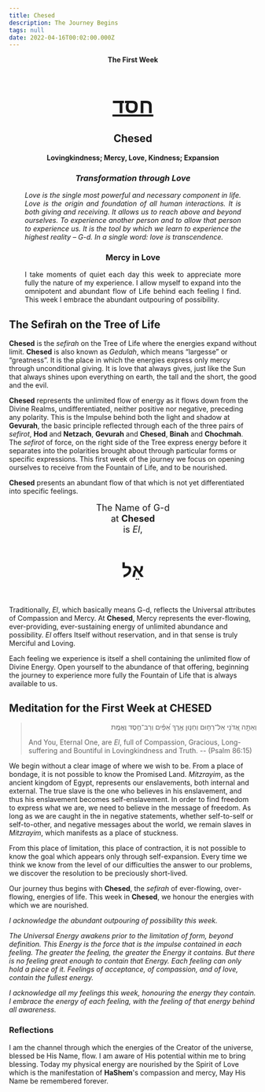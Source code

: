 ```yaml
---
title: Chesed
description: The Journey Begins
tags: null
date: 2022-04-16T00:02:00.000Z
---
```


<div style="text-align: center; font-weight: bold">
<p>The First Week </p>
<h1 style="font-size: 300%; text-decoration: underline">חסד</h1>
<h2>Chesed</h2>
<p>Lovingkindness; Mercy, Love, Kindness; Expansion<p />
<h3 style="font-style: italic">Transformation through Love</h3>
</div>
<div style="margin-left: 2rem; margin-right: 2rem;text-align: justify">

<div style="font-style: italic">

Love is the single most powerful and necessary component in life. Love is the origin and foundation of all human interactions. It is both giving and receiving. It allows us to reach above and beyond ourselves. To experience another person and to allow that person to experience us. It is the tool by which we learn to experience the highest reality – G-d. In a single word: love is transcendence.

</div>
<h3 style="text-align:center">Mercy in Love</h3>

I take moments of quiet each day this week to appreciate more fully the nature of my experience. I allow myself to expand into the omnipotent and abundant flow of Life behind each feeling I find. This week I embrace the abundant outpouring of possibility.

</div>

## The Sefirah on the Tree of Life

**Chesed** is the _sefirah_ on the Tree of Life where the energies expand without limit. **Chesed** is also known as _Gedulah_, which means “largesse” or “greatness”. It is the place in which the energies express only mercy through unconditional giving. It is love that always gives, just like the Sun that always shines upon everything on earth, the tall and the short, the good and the evil.

**Chesed** represents the unlimited flow of energy as it flows down from the Divine Realms, undifferentiated, neither positive nor negative, preceding any polarity. This is the Impulse behind both the light and shadow at **Gevurah**, the basic principle reflected through each of the three pairs of _sefirot_, **Hod** and **Netzach**, **Gevurah** and **Chesed**, **Binah** and **Chochmah**. The _sefirot_ of force, on the right side of the Tree express energy before it separates into the polarities brought about through particular forms or specific expressions.
This first week of the journey we focus on opening ourselves to receive from the Fountain of Life, and to be nourished.

**Chesed** presents an abundant flow of that which is not yet differentiated into specific feelings.

<div style="text-align: center; font-size: 130%">
The Name of G-d<br />
at <strong>Chesed</strong><br />
is <em>El</em>,
<h4 style="font-size: 200%">
אֵל</h4>
</div>

Traditionally, _El_, which basically means G-d, reflects the Universal attributes of Compassion and Mercy. At **Chesed**, Mercy represents the ever-flowing, ever-providing, ever-sustaining energy of unlimited abundance and possibility. _El_ offers Itself without reservation, and in that sense is truly Merciful and Loving.

Each feeling we experience is itself a shell containing the unlimited flow of Divine Energy. Open yourself to the abundance of that offering, beginning the journey to experience more fully the Fountain of Life that is always available to us.

## Meditation for the First Week at CHESED

<blockquote>
<p dir="rtl">
וְאַתָּ֣ה אֲ֭דֹנָי אֵל־רַח֣וּם וְחַנּ֑וּן אֶ֥רֶךְ אַ֝פַּ֗יִם וְרַב־חֶ֥סֶד וֶאֱמֶֽת
</p>
<p>

And You, Eternal One, are _El_, full of Compassion, Gracious, Long-suffering and Bountiful in Lovingkindness and Truth.
-- (Psalm 86:15)
</p>
</blockquote>

We begin without a clear image of where we wish to be. From a place of bondage, it is not possible to know the Promised Land. _Mitzrayim_, as the ancient kingdom of Egypt, represents our enslavements, both internal and external. The true slave is the one who believes in his enslavement, and thus his enslavement becomes self-enslavement. In order to find freedom to express what we are, we need to believe in the message of freedom. As long as we are caught in the in negative statements, whether self-to-self or self-to-other, and negative messages about the world, we remain slaves in _Mitzrayim_, which manifests as a place of stuckness.

From this place of limitation, this place of contraction, it is not possible to know the goal which appears only through self-expansion. Every time we think we know from the level of our difficulties the answer to our problems, we discover the resolution to be preciously short-lived.

Our journey thus begins with **Chesed**, the _sefirah_ of ever-flowing, over-flowing, energies of life. This week in **Chesed**, we honour the energies with which we are nourished.

<div style="font-style: italic">
<p>
I acknowledge the abundant outpouring of possibility this week.
</p>
<p>
The Universal Energy awakens prior to the limitation of form, beyond definition. This Energy is the force that is the impulse contained in each feeling. The greater the feeling, the greater the Energy it contains. But there is no feeling great enough to contain that Energy. Each feeling can only hold a piece of it. Feelings of acceptance, of compassion, and of love, contain the fullest energy.
</p>
<p>
I acknowledge all my feelings this week, honouring the energy they contain. I embrace the energy of each feeling, with the feeling of that energy behind all awareness.
</p>
</div>

<h3>Reflections</h3>

<div class="note">

I am the channel through which the energies of the Creator of the universe, blessed be His Name, flow. I am aware of His potential within me to bring blessing. Today my physical energy are nourished by the Spirit of Love which is the manifestation of **HaShem**'s compassion and mercy,  May His Name be remembered forever.
</div>
